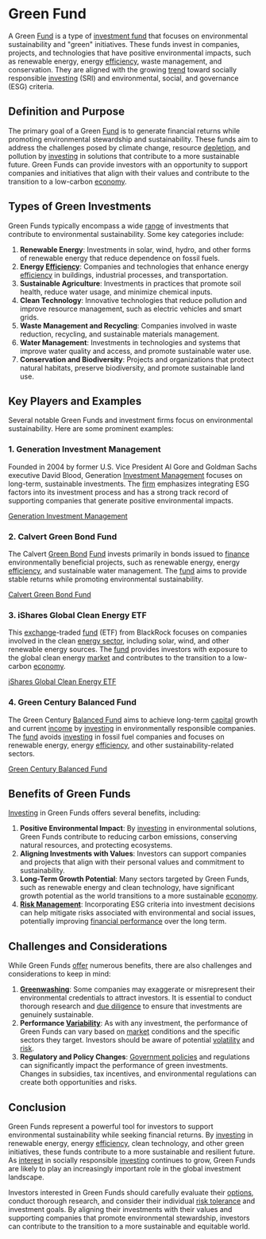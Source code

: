 # Green Fund

A Green [Fund](../f/fund.md) is a type of [investment fund](../i/investment_fund.md) that focuses on environmental sustainability and "green" initiatives. These funds invest in companies, projects, and technologies that have positive environmental impacts, such as renewable energy, energy [efficiency](../e/efficiency.md), waste management, and conservation. They are aligned with the growing [trend](../t/trend.md) toward socially responsible [investing](../i/investing.md) (SRI) and environmental, social, and governance (ESG) criteria.

## Definition and Purpose

The primary goal of a Green [Fund](../f/fund.md) is to generate financial returns while promoting environmental stewardship and sustainability. These funds aim to address the challenges posed by climate change, resource [depletion](../d/depletion.md), and pollution by [investing](../i/investing.md) in solutions that contribute to a more sustainable future. Green Funds can provide investors with an opportunity to support companies and initiatives that align with their values and contribute to the transition to a low-carbon [economy](../e/economy.md).

## Types of Green Investments

Green Funds typically encompass a wide [range](../r/range.md) of investments that contribute to environmental sustainability. Some key categories include:

1. **Renewable Energy**: Investments in solar, wind, hydro, and other forms of renewable energy that reduce dependence on fossil fuels.
2. **Energy [Efficiency](../e/efficiency.md)**: Companies and technologies that enhance energy [efficiency](../e/efficiency.md) in buildings, industrial processes, and transportation.
3. **Sustainable Agriculture**: Investments in practices that promote soil health, reduce water usage, and minimize chemical inputs.
4. **Clean Technology**: Innovative technologies that reduce pollution and improve resource management, such as electric vehicles and smart grids.
5. **Waste Management and Recycling**: Companies involved in waste reduction, recycling, and sustainable materials management.
6. **Water Management**: Investments in technologies and systems that improve water quality and access, and promote sustainable water use.
7. **Conservation and Biodiversity**: Projects and organizations that protect natural habitats, preserve biodiversity, and promote sustainable land use.

## Key Players and Examples

Several notable Green Funds and investment firms focus on environmental sustainability. Here are some prominent examples:

### 1. **Generation Investment Management**

Founded in 2004 by former U.S. Vice President Al Gore and Goldman Sachs executive David Blood, Generation [Investment Management](../i/investment_management.md) focuses on long-term, sustainable investments. The [firm](../f/firm.md) emphasizes integrating ESG factors into its investment process and has a strong track record of supporting companies that generate positive environmental impacts.

[Generation Investment Management](https://www.generationim.com/)

### 2. **Calvert Green Bond Fund**

The Calvert [Green Bond](../g/green_bond.md) [Fund](../f/fund.md) invests primarily in bonds issued to [finance](../f/finance.md) environmentally beneficial projects, such as renewable energy, energy [efficiency](../e/efficiency.md), and sustainable water management. The [fund](../f/fund.md) aims to provide stable returns while promoting environmental sustainability.

[Calvert Green Bond Fund](https://www.calvert.com/)

### 3. **iShares Global Clean Energy ETF**

This [exchange](../e/exchange.md)-traded [fund](../f/fund.md) (ETF) from BlackRock focuses on companies involved in the clean [energy sector](../e/energy_sector.md), including solar, wind, and other renewable energy sources. The [fund](../f/fund.md) provides investors with exposure to the global clean energy [market](../m/market.md) and contributes to the transition to a low-carbon [economy](../e/economy.md).

[iShares Global Clean Energy ETF](https://www.ishares.com/us/products/239726/ishares-global-clean-energy-etf)

### 4. **Green Century Balanced Fund**

The Green Century [Balanced Fund](../b/balanced_fund.md) aims to achieve long-term [capital](../c/capital.md) growth and current [income](../i/income.md) by [investing](../i/investing.md) in environmentally responsible companies. The [fund](../f/fund.md) avoids [investing](../i/investing.md) in fossil fuel companies and focuses on renewable energy, energy [efficiency](../e/efficiency.md), and other sustainability-related sectors.

[Green Century Balanced Fund](https://www.greencentury.com/)

## Benefits of Green Funds

[Investing](../i/investing.md) in Green Funds offers several benefits, including:

1. **Positive Environmental Impact**: By [investing](../i/investing.md) in environmental solutions, Green Funds contribute to reducing carbon emissions, conserving natural resources, and protecting ecosystems.
2. **Aligning Investments with Values**: Investors can support companies and projects that align with their personal values and commitment to sustainability.
3. **Long-Term Growth Potential**: Many sectors targeted by Green Funds, such as renewable energy and clean technology, have significant growth potential as the world transitions to a more sustainable [economy](../e/economy.md).
4. **[Risk Management](../r/risk_management.md)**: Incorporating ESG criteria into investment decisions can help mitigate risks associated with environmental and social issues, potentially improving [financial performance](../f/financial_performance.md) over the long term.

## Challenges and Considerations

While Green Funds [offer](../o/offer.md) numerous benefits, there are also challenges and considerations to keep in mind:

1. **[Greenwashing](../g/greenwashing.md)**: Some companies may exaggerate or misrepresent their environmental credentials to attract investors. It is essential to conduct thorough research and [due diligence](../d/due_diligence.md) to ensure that investments are genuinely sustainable.
2. **Performance [Variability](../v/variability.md)**: As with any investment, the performance of Green Funds can vary based on [market](../m/market.md) conditions and the specific sectors they target. Investors should be aware of potential [volatility](../v/volatility.md) and [risk](../r/risk.md).
3. **Regulatory and Policy Changes**: [Government policies](../g/government_policies_in_trading.md) and regulations can significantly impact the performance of green investments. Changes in subsidies, tax incentives, and environmental regulations can create both opportunities and risks.

## Conclusion

Green Funds represent a powerful tool for investors to support environmental sustainability while seeking financial returns. By [investing](../i/investing.md) in renewable energy, energy [efficiency](../e/efficiency.md), clean technology, and other green initiatives, these funds contribute to a more sustainable and resilient future. As [interest](../i/interest.md) in socially responsible [investing](../i/investing.md) continues to grow, Green Funds are likely to play an increasingly important role in the global investment landscape.

Investors interested in Green Funds should carefully evaluate their [options](../o/options.md), conduct thorough research, and consider their individual [risk tolerance](../r/risk_tolerance.md) and investment goals. By aligning their investments with their values and supporting companies that promote environmental stewardship, investors can contribute to the transition to a more sustainable and equitable world.